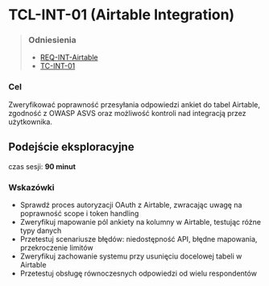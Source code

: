 # TCL-INT-01 (Airtable Integration)
> ### Odniesienia
> - [REQ-INT-Airtable](https://github.com/KWAK-testing/Formbricks-tests/blob/main/docs/requirements.md#req-int-airtable)
> - [TC-INT-01](https://github.com/KWAK-testing/Formbricks-tests/blob/main/docs/test-cases/high-level/integrations.md#tc-int-01)

### Cel
Zweryfikować poprawność przesyłania odpowiedzi ankiet do tabel Airtable, zgodność z OWASP ASVS oraz możliwość kontroli nad integracją przez użytkownika.

## Podejście eksploracyjne
czas sesji: **90 minut**

### Wskazówki
- Sprawdź proces autoryzacji OAuth z Airtable, zwracając uwagę na poprawność scope i token handling
- Zweryfikuj mapowanie pól ankiety na kolumny w Airtable, testując różne typy danych
- Przetestuj scenariusze błędów: niedostępność API, błędne mapowania, przekroczenie limitów
- Zweryfikuj zachowanie systemu przy usunięciu docelowej tabeli w Airtable
- Przetestuj obsługę równoczesnych odpowiedzi od wielu respondentów
